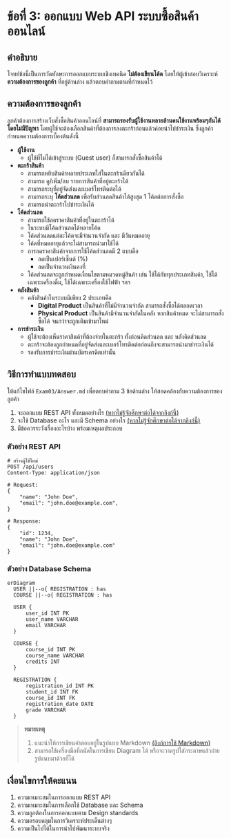 # ข้อที่ 3: ออกแบบ Web API ระบบซื้อสินค้าออนไลน์

## คำอธิบาย
โจทย์ข้อนี้เป็นการวัดทักษะการออกแบบระบบเชิงเทคนิค **ไม่ต้องเขียนโค้ด** โดยให้ผู้เข้าสอบวิเคราะห์ **ความต้องการของลูกค้า** ที่อยู่ด้านล่าง แล้วตอบคำถามตามที่กำหนดไว้

## ความต้องการของลูกค้า
ลูกค้าต้องการสร้างเว็บสั่งซื้อสินค้าออนไลน์ที่ **สามารถรองรับผู้ใช้งานหลายล้านคนใช้งานพร้อมๆกันได้โดยไม่มีปัญหา** โดยผู้ใช้จะต้องเลือกสินค้าที่ต้องการลงตะกร้าก่อนแล้วค่อยนำไปชำระเงิน ซึ่งลูกค้ากำหนดความต้องการเบื้องต้นดังนี้

* **ผู้ใช้งาน**
  * ผู้ใช้ที่ไม่ได้เข้าสู่ระบบ (Guest user) ก็สามารถสั่งซื้อสินค้าได้
* **ตะกร้าสินค้า**
  * สามารถหยิบสินค้าหลายประเภทใส่ในตะกร้าเดียวกันได้
  * สามารถ ดู/เพิ่ม/ลบ รายการสินค้าที่อยู่ตะกร้าได้
  * สามารถระบุที่อยู่จัดส่งและเบอร์โทรติดต่อได้
  * สามารถระบุ **โค้ดส่วนลด** เพื่อรับส่วนลดสินค้าได้สูงสุด 1 โค้ดต่อการสั่งซื้อ
  * สามารถนำตะกร้าไปชำระเงินได้
* **โค้ดส่วนลด**
  * สามารถใช้ลดราคาสินค้าที่อยู่ในตะกร้าได้
  * ในระบบมีโค้ดส่วนลดได้หลายโค้ด
  * โค้ดส่วนลดแต่ละโค้ดจะมีจำนวนจำกัด และ มีวันหมดอายุ
  * โค้ดที่หมดอายุแล้วจะไม่สามารถนำมาใช้ได้
  * การลดราคาสินค้าจากการใช้โค้ดส่วนลดมี 2 แบบคือ
    * ลดเป็นเปอร์เซ็นต์ (%)
    * ลดเป็นจำนวนเงินคงที่
  * โค้ดส่วนลดจะถูกกำหนดเงื่อนไขตามหมวดหมู่สินค้า เช่น ใช้ได้กับทุกประเภทสินค้า, ใช้ได้เฉพาะเครื่องดื่ม, ใช้ได้เฉพาะเครื่องใช้ไฟฟ้า ฯลฯ
* **คลังสินค้า**
  * คลังสินค้าในระบบมีเพียง 2 ประเภทคือ
    * **Digital Product** เป็นสินค้าที่ไม่มีจำนวนจำกัด สามารถสั่งซื้อได้ตลอดเวลา
    * **Physical Product** เป็นสินค้ามีจำนวนจำกัดในคลัง หากสินค้าหมด จะไม่สามารถสั่งซื้อได้ จนกว่าจะถูกเติมเข้ามาใหม่
* **การชำระเงิน**
  * ผู้ใช้จะต้องเห็นราคาสินค้าที่ต้องจ่ายในตะกร้า ทั้งก่อนคิดส่วนลด และ หลังคิดส่วนลด
  * ตะกร้าจะต้องถูกกำหนดที่อยู่จัดส่งและเบอร์โทรติดต่อก่อนถึงจะสามารถนำมาชำระเงินได้
  * รองรับการชำระเงินผ่านบัตรเครดิตเท่านั้น

## วิธีการทำแบบทดสอบ
ให้แก้ไขไฟล์ `Exam03/Answer.md` เพื่อตอบคำถาม 3 ข้อด้านล่าง ให้สอดคล้องกับความต้องการของลูกค้า
1. จะออกแบบ REST API ทั้งหมดอย่างไร [(หากไม่รู้จักศึกษาต่อได้จากลิงก์นี้)](https://www.saladpuk.com/web/web-api-101/intro)
2. จะใช้ Database อะไร และมี Schema อย่างไร [(หากไม่รู้จักศึกษาต่อได้จากลิงก์นี้)](https://www.saladpuk.com/beginner-1/database-design)
3. มีข้อควรระวังเรื่องอะไรบ้าง พร้อมเหตุผลประกอบ

### ตัวอย่าง REST API  
```
# สร้างผู้ใช้ใหม่
POST /api/users
Content-Type: application/json

# Request:
{
    "name": "John Doe",
    "email": "john.doe@example.com",
}

# Response:
{
    "id": 1234,
    "name": "John Doe",
    "email": "john.doe@example.com"
}
```

### ตัวอย่าง Database Schema
```mermaid
erDiagram
  USER ||--o{ REGISTRATION : has
  COURSE ||--o{ REGISTRATION : has

  USER {
      user_id INT PK
      user_name VARCHAR
      email VARCHAR
  }

  COURSE {
      course_id INT PK
      course_name VARCHAR
      credits INT
  }

  REGISTRATION {
      registration_id INT PK
      student_id INT FK
      course_id INT FK
      registration_date DATE
      grade VARCHAR
  }
```


> **หมายเหตุ**
> 1. แนะนำให้การเขียนคำตอบอยู่ในรูปแบบ Markdown [(ลิงก์การใช้ Markdown)](https://www.markdownguide.org/basic-syntax)
> 2. สามารถใช้เครื่องมือที่ถนัดในการเขียน Diagram ได้ หรือจะวาดรูปใส่กระดาษแล้วถ่ายรูปแนบมาด้วยก็ได้

## เงื่อนไขการให้คะแนน
1. ความเหมาะสมในการออกแบบ REST API
2. ความเหมาะสมในการเลือกใช้ Database และ Schema
3. ความถูกต้องในการออกแบบตาม Design standards
4. ความครอบคลุมในการวิเคราะห์ประเด็นต่างๆ
5. ความเป็นไปได้ในการนำไปพัฒนาระบบจริง